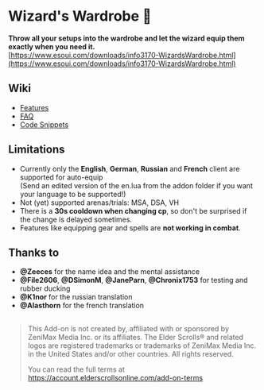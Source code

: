 # Wizard's Wardrobe 🧙
**Throw all your setups into the wardrobe and let the wizard equip them exactly when you need it.**  
[https://www.esoui.com/downloads/info3170-WizardsWardrobe.html](https://www.esoui.com/downloads/info3170-WizardsWardrobe.html)

## Wiki

* [Features](Features)
* [FAQ](FAQ)
* [Code Snippets](Code-Snippets)

## Limitations

* Currently only the **English**, **German**, **Russian** and **French** client are supported for auto-equip  
(Send an edited version of the en.lua from the addon folder if you want your language to be supported!)
* Not (yet) supported arenas/trials: MSA, DSA, VH
* There is a **30s cooldown when changing cp**, so don't be surprised if the change is delayed sometimes.
* Features like equipping gear and spells are **not working in combat**.

## Thanks to

* **@Zeeces** for the name idea and the mental assistance
* **@File2606**, **@DSimonM**, **@JaneParn**, **@Chronix1753** for testing and rubber ducking
* **@K1nor** for the russian translation
* **@Alasthorn** for the french translation

##

> This Add-on is not created by, affiliated with or sponsored by ZeniMax Media Inc. or its affiliates.
> The Elder Scrolls® and related logos are registered trademarks or trademarks of ZeniMax Media Inc. in the United States and/or other countries.
> All rights reserved.  
>
> You can read the full terms at https://account.elderscrollsonline.com/add-on-terms